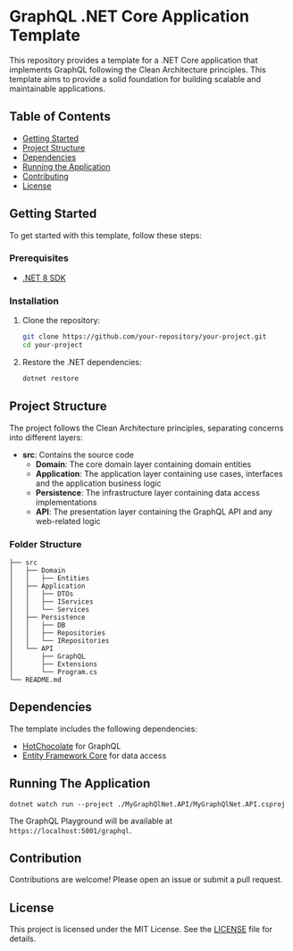 # GraphQL .NET Core Application Template

This repository provides a template for a .NET Core application that implements GraphQL following the Clean Architecture principles. This template aims to provide a solid foundation for building scalable and maintainable applications.

## Table of Contents

- [Getting Started](#getting-started)
- [Project Structure](#project-structure)
- [Dependencies](#dependencies)
- [Running the Application](#running-the-application)
- [Contributing](#contributing)
- [License](#license)

## Getting Started

To get started with this template, follow these steps:

### Prerequisites

- [.NET 8 SDK](https://dotnet.microsoft.com/download/dotnet/8.0)

### Installation

1. Clone the repository:

   ```sh
   git clone https://github.com/your-repository/your-project.git
   cd your-project
   ```
2. Restore the .NET dependencies:

   ```sh
   dotnet restore
   ```

## Project Structure

The project follows the Clean Architecture principles, separating concerns into different layers:

- **src**: Contains the source code
  - **Domain**: The core domain layer containing domain entities
  - **Application**: The application layer containing use cases, interfaces and the application business logic
  - **Persistence**: The infrastructure layer containing data access implementations
  - **API**: The presentation layer containing the GraphQL API and any web-related logic

### Folder Structure

```plaintext
├── src
│   ├── Domain
│   │   ├── Entities
│   ├── Application
│   │   ├── DTOs
│   │   ├── IServices
│   │   └── Services
│   ├── Persistence
│   │   ├── DB
│   │   ├── Repositories
│   │   └── IRepositories
│   └── API
│       ├── GraphQL
│       ├── Extensions
│       └── Program.cs
└── README.md
```

## Dependencies

The template includes the following dependencies:

* [HotChocolate](https://hotchocolate.io/) for GraphQL
* [Entity Framework Core](https://docs.microsoft.com/en-us/ef/core/) for data access

## Running The Application

```shell
dotnet watch run --project ./MyGraphQlNet.API/MyGraphQlNet.API.csproj
```

The GraphQL Playground will be available at  `https://localhost:5001/graphql`.


## Contribution

Contributions are welcome! Please open an issue or submit a pull request.

## License

This project is licensed under the MIT License. See the [LICENSE]() file for details.
